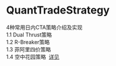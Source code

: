 QuantTradeStrategy
====================

4种常用日内CTA策略介绍及实现<br>
1.1 Dual Thrust策略<br>
1.2 R-Breaker策略<br>
1.3 菲阿里四价策略<br>
1.4 空中花园策略  [详见](http://futures.hexun.com/2017-01-19/187804862.html 'flavor')

